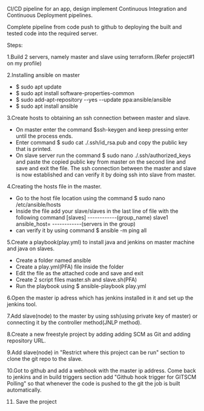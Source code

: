 CI/CD pipeline for an app, design implement Continuous Integration and Continuous Deployment pipelines.

Complete pipeline from code push to github to deploying the built and tested code into the required server.

Steps:

1.Build 2 servers, namely master and slave using terraform.(Refer project#1 on my profile)

2.Installing ansible on master 
-	$ sudo apt update
-	$ sudo apt install software-properties-common
-	$ sudo add-apt-repository --yes --update ppa:ansible/ansible
-	$ sudo apt install ansible

 3.Create hosts to obtaining an ssh connection between master and slave.
-	On master enter the command $ssh-keygen and keep pressing enter until the process ends.
-	Enter command $ sudo cat ./.ssh/id_rsa.pub and copy the public key that is printed.
-	On slave server run the command $ sudo nano ./.ssh/authorized_keys and paste the copied public key from master on the second line and save and exit the file. The ssh connection between the master and slave is now established and can verify it by doing ssh into slave from master.
  
  4.Creating the hosts file in the master.
-	Go to the host file location using the command $ sudo nano /etc/ansible/hosts 
-	Inside the file add your slave/slaves in the last line of file with the following command 
[slaves]                                                                               ------------(group_name)
slave1 ansible_host=<slave-ip-address>                     ------------(servers in the group)
-	can verify it by using command $ ansible -m ping all 

 5.Create a playbook(play.yml) to install java and jenkins on master machine and java on slaves.
-	Create a folder named ansible 
-	Create a play.yml(PFA) file inside the folder
-	Edit the file as the attached code and save and exit
-	Create 2 script files master.sh and slave.sh(PFA)
-	Run the playbook using $ ansible-playbook play.yml

 6.Open the master ip adress which has jenkins installed in it and set up the jenkins tool.

 7.Add slave(node) to the master by using ssh(using private key of master) or connecting it by the controller method(JNLP method).

 8.Create a new freestyle project by adding adding SCM as Git and adding repository URL.

 9.Add slave(node) in "Restrict where this project can be run" section to clone the git repo to the slave. 

 10.Got to github and add a webhook with the master ip address. Come back to jenkins and in build triggers section add "Github hook trigger for GITSCM Polling" so that whenever the code is pushed to the git the job is built automatically.

 11. Save the project 

